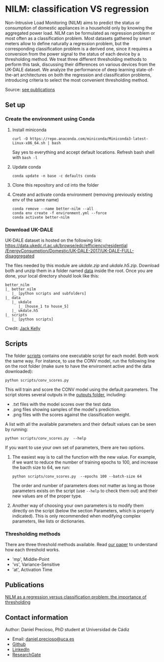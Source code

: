 # NILM: classification VS regression

Non-Intrusive Load Monitoring (NILM)  aims to predict the status
or consumption of  domestic appliances in a household only by knowing
the aggregated power load. NILM can be formulated as regression problem
or most often as a classification problem. Most datasets gathered
by smart meters allow to  define naturally a regression problem,
but the corresponding classification problem  is a derived one,
since it requires a conversion from the power signal to the status of each
device by a thresholding method. We treat three different thresholding
methods to perform this task, discussing their differences on various
devices from the UK-DALE dataset. We analyze the performance of
deep learning state-of-the-art architectures on both the regression and
classification problems, introducing criteria to select the most convenient
thresholding method.

Source: [see publications](#publications)

## Set up
### Create the environment using Conda

  1. Install miniconda
     
     ```
     curl -O https://repo.anaconda.com/miniconda/Miniconda3-latest-Linux-x86_64.sh | bash
     ```

     Say yes to everything and accept default locations. Refresh bash shell with `bash -l`

  2. Update conda
     
      ```
      conda update -n base -c defaults conda
      ```

  3. Clone this repository and cd into the folder

  4. Create and activate conda environment (removing previously existing env of the same name)
     
       ```
       conda remove --name better-nilm --all
       conda env create -f environment.yml --force
       conda activate better-nilm
       ```
 
### Download UK-DALE

UK-DALE dataset is hosted on the following link:
[https://data.ukedc.rl.ac.uk/browse/edc/efficiency/residential
/EnergyConsumption/Domestic/UK-DALE-2017/UK-DALE-FULL-disaggregated](https://data.ukedc.rl.ac.uk/browse/edc/efficiency/residential/EnergyConsumption/Domestic/UK-DALE-2017/UK-DALE-FULL-disaggregated)

The files needed by this module are *ukdale.zip* and *ukdale.h5.zip*.
Download both and unzip them in a folder named [data](/data) inside the root.
Once you are done, your local directory should look like this:

```
better_nilm
|_ better_nilm
   |_ [python scripts and subfolders]
|_ data
   |_ ukdale
      |_ [house_1 to house_5]
   |_ ukdale.h5
|_ scripts
   |_ [python scripts]
```

Credit: [Jack Kelly](https://jack-kelly.com/data/)

## Scripts

The folder [scripts](/scripts) contains one executable script for each
model. Both work the same way. For instance, to use the CONV model, run the
following line on the root folder
(make sure to have the enviroment active and the data downloaded):

```
python scripts/conv_scores.py
```

This will train and score the CONV model using the default parameters.
The script stores several outputs in the [outputs folder](/outputs),
including:
- .txt files with the model scores over the test data
- .png files showing samples of the model's prediction.
- .png files with the scores against the classification weight.

A list with all the available parameters and their default values can be
 seen by running:

```
python scripts/conv_scores.py  --help
```

If you want to use your own set of parameters, there are two options.

1. The easiest way is to call the function with the new value.
For example, if we want to reduce the number of training epochs to 100,
and increase the bacth size to 64, we run:

    ```
    python scripts/conv_scores.py  --epochs 100 --batch-size 64
    ```

    The order and number of parameters does not matter as long as those
    parameters exists on the script (use `--help` to check them out)
    and their new values are of the proper type.

2. Another way of choosing your own parameters is to modify them directly
on the script (below the section Parameters, which is properly indicated).
This is only recommended when modifying complex parameters,
like lists or dictionaries.

### Thresholding methods

There are three threshold methods available. Read [our paper](#publications)
to understand how each threshold works.

- 'mp', Middle-Point
- 'vs', Variance-Sensitive
- 'at', Activation Time

## Publications

[NILM as a regression versus classification problem:
the importance of thresholding](https://www.researchgate.net/project/Non-Intrusive-Load-Monitoring-6)

## Contact information

Author: Daniel Precioso, PhD student at Universidad de Cádiz
- Email: daniel.precioso@uca.es
- [Github](https://github.com/daniprec)
- [LinkedIn](https://www.linkedin.com/in/daniel-precioso-garcelan/)
- [ResearchGate](https://www.researchgate.net/profile/Daniel_Precioso_Garcelan)
